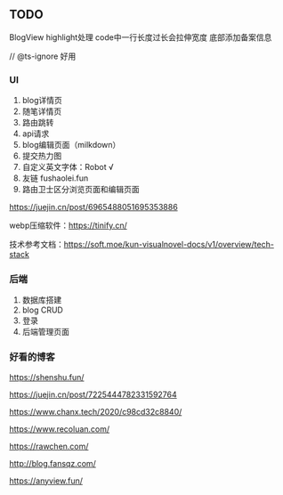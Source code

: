 ## TODO

BlogView highlight处理
code中一行长度过长会拉伸宽度
底部添加备案信息

// @ts-ignore 好用


### UI
1. blog详情页
2. 随笔详情页
3. 路由跳转
4. api请求
5. blog编辑页面（milkdown）
6. 提交热力图
7. 自定义英文字体：Robot √
8. 友链 fushaolei.fun
9. 路由卫士区分浏览页面和编辑页面


https://juejin.cn/post/6965488051695353886

webp压缩软件：https://tinify.cn/

技术参考文档：https://soft.moe/kun-visualnovel-docs/v1/overview/tech-stack




### 后端
1. 数据库搭建
2. blog CRUD
3. 登录
4. 后端管理页面

### 好看的博客

https://shenshu.fun/

https://juejin.cn/post/7225444782331592764

https://www.chanx.tech/2020/c98cd32c8840/

https://www.recoluan.com/

https://rawchen.com/

http://blog.fansqz.com/

https://anyview.fun/